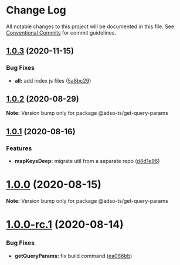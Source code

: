 # Change Log

All notable changes to this project will be documented in this file.
See [Conventional Commits](https://conventionalcommits.org) for commit guidelines.

## [1.0.3](https://github.com/adam-sokolowski/frontend-utils/compare/@adso-ts/get-query-params@1.0.2...@adso-ts/get-query-params@1.0.3) (2020-11-15)


### Bug Fixes

* **all:** add index js files ([5a8bc29](https://github.com/adam-sokolowski/frontend-utils/commit/5a8bc2943b116ee37ba2fedd7074338e1dea41f0))





## [1.0.2](https://github.com/adam-sokolowski/frontend-utils/compare/@adso-ts/get-query-params@1.0.1...@adso-ts/get-query-params@1.0.2) (2020-08-29)

**Note:** Version bump only for package @adso-ts/get-query-params





## [1.0.1](https://github.com/adam-sokolowski/frontend-utils/compare/@adso-ts/get-query-params@1.0.0...@adso-ts/get-query-params@1.0.1) (2020-08-16)


### Features

* **mapKeysDeep:** migrate util from a separate repo ([d4d1e96](https://github.com/adam-sokolowski/frontend-utils/commit/d4d1e969271ddd9eb2b2f5aad717c456a236c7f4))





# [1.0.0](https://github.com/adam-sokolowski/frontend-utils/compare/@adso-ts/get-query-params@1.0.0-rc.1...@adso-ts/get-query-params@1.0.0) (2020-08-15)

**Note:** Version bump only for package @adso-ts/get-query-params





# [1.0.0-rc.1](https://github.com/adam-sokolowski/frontend-utils/compare/@adso-ts/get-query-params@1.1.0...@adso-ts/get-query-params@1.0.0-rc.1) (2020-08-14)


### Bug Fixes

* **getQueryParams:** fix build command ([ea086bb](https://github.com/adam-sokolowski/frontend-utils/commit/ea086bb38ee0736b3f83e757cb6b61628b14281c))
